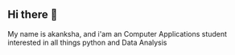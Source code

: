 ## Hi there 👋

My name is akanksha, and i'am an Computer Applications student interested in all things python and Data Analysis






